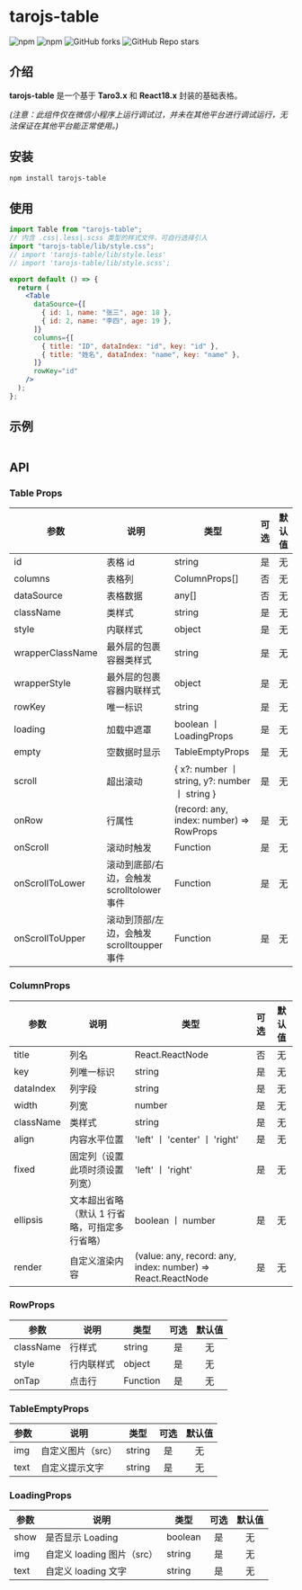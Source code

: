 # tarojs-table

<img alt="npm" src="https://img.shields.io/npm/v/cookie-utils-js?logo=npm&color=%234ac41c">
<img alt="npm" src="https://img.shields.io/npm/dm/cookie-utils-js?logo=npm&color=%234ac41c">
<img alt="GitHub forks" src="https://img.shields.io/github/forks/chutao-zhang/sleek-design-hooks?logo=github&color=%234ac41c">
<img alt="GitHub Repo stars" src="https://img.shields.io/github/stars/chutao-zhang/cookie-utils-js?logo=github&color=%234ac41c">

## 介绍

**tarojs-table** 是一个基于 **Taro3.x** 和 **React18.x** 封装的基础表格。

_(注意：此组件仅在微信小程序上运行调试过，并未在其他平台进行调试运行，无法保证在其他平台能正常使用。)_

## 安装

```sh
npm install tarojs-table
```

## 使用

```jsx
import Table from "tarojs-table";
// 内含 .css|.less|.scss 类型的样式文件，可自行选择引入
import "tarojs-table/lib/style.css";
// import 'tarojs-table/lib/style.less'
// import 'tarojs-table/lib/style.scss';

export default () => {
  return (
    <Table
      dataSource={[
        { id: 1, name: "张三", age: 18 },
        { id: 2, name: "李四", age: 19 },
      ]}
      columns={[
        { title: "ID", dataIndex: "id", key: "id" },
        { title: "姓名", dataIndex: "name", key: "name" },
      ]}
      rowKey="id"
    />
  );
};
```

## 示例

<img alt="" src="https://github.com/chutao-zhang/tarojs-table/tree/master/public/example.gif" />

## API

### Table Props

| 参数             | 说明                                       | 类型                                           | 可选 | 默认值 |
| ---------------- | ------------------------------------------ | ---------------------------------------------- | :--: | :----: |
| id               | 表格 id                                    | string                                         |  是  |   无   |
| columns          | 表格列                                     | ColumnProps[]                                  |  否  |   无   |
| dataSource       | 表格数据                                   | any[]                                          |  否  |   无   |
| className        | 类样式                                     | string                                         |  是  |   无   |
| style            | 内联样式                                   | object                                         |  是  |   无   |
| wrapperClassName | 最外层的包裹容器类样式                     | string                                         |  是  |   无   |
| wrapperStyle     | 最外层的包裹容器内联样式                   | object                                         |  是  |   无   |
| rowKey           | 唯一标识                                   | string                                         |  是  |   无   |
| loading          | 加载中遮罩                                 | boolean 丨 LoadingProps                        |  是  |   无   |
| empty            | 空数据时显示                               | TableEmptyProps                                |  是  |   无   |
| scroll           | 超出滚动                                   | { x?: number 丨 string, y?: number 丨 string } |  是  |   无   |
| onRow            | 行属性                                     | (record: any, index: number) => RowProps       |  是  |   无   |
| onScroll         | 滚动时触发                                 | Function                                       |  是  |   无   |
| onScrollToLower  | 滚动到底部/右边，会触发 scrolltolower 事件 | Function                                       |  是  |   无   |
| onScrollToUpper  | 滚动到顶部/左边，会触发 scrolltoupper 事件 | Function                                       |  是  |   无   |

### ColumnProps

| 参数      | 说明                                          | 类型                                                        | 可选 | 默认值 |
| --------- | --------------------------------------------- | ----------------------------------------------------------- | :--: | :----: |
| title     | 列名                                          | React.ReactNode                                             |  否  |   无   |
| key       | 列唯一标识                                    | string                                                      |  是  |   无   |
| dataIndex | 列字段                                        | string                                                      |  是  |   无   |
| width     | 列宽                                          | number                                                      |  是  |   无   |
| className | 类样式                                        | string                                                      |  是  |   无   |
| align     | 内容水平位置                                  | 'left' 丨 'center' 丨 'right'                               |  是  |   无   |
| fixed     | 固定列（设置此项时须设置列宽）                | 'left' 丨 'right'                                           |  是  |   无   |
| ellipsis  | 文本超出省略（默认 1 行省略，可指定多行省略） | boolean 丨 number                                           |  是  |   无   |
| render    | 自定义渲染内容                                | (value: any, record: any, index: number) => React.ReactNode |  是  |   无   |

### RowProps

| 参数      | 说明       | 类型     | 可选 | 默认值 |
| --------- | ---------- | -------- | :--: | :----: |
| className | 行样式     | string   |  是  |   无   |
| style     | 行内联样式 | object   |  是  |   无   |
| onTap     | 点击行     | Function |  是  |   无   |

### TableEmptyProps

| 参数 | 说明              | 类型   | 可选 | 默认值 |
| ---- | ----------------- | ------ | :--: | :----: |
| img  | 自定义图片（src） | string |  是  |   无   |
| text | 自定义提示文字    | string |  是  |   无   |

### LoadingProps

| 参数 | 说明                       | 类型    | 可选 | 默认值 |
| ---- | -------------------------- | ------- | :--: | :----: |
| show | 是否显示 Loading           | boolean |  是  |   无   |
| img  | 自定义 loading 图片（src） | string  |  是  |   无   |
| text | 自定义 loading 文字        | string  |  是  |   无   |
